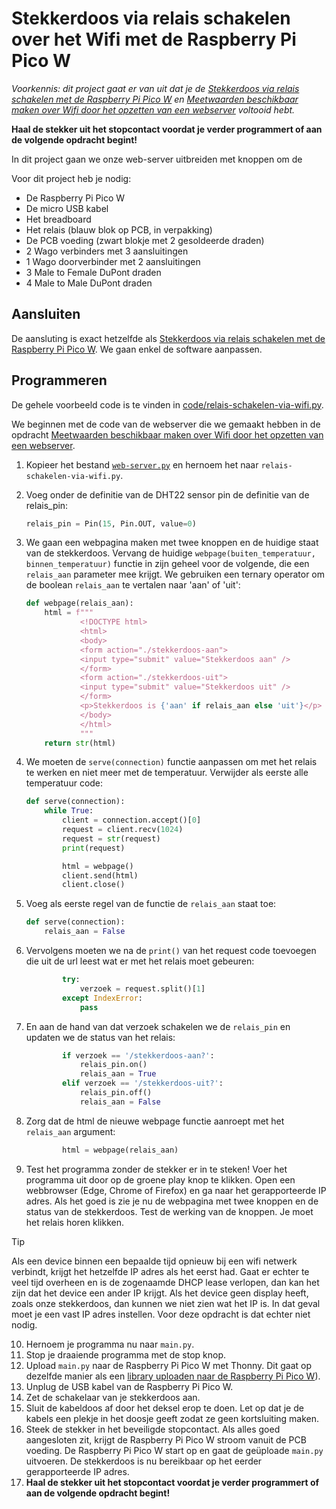 # Stekkerdoos via relais schakelen over het Wifi met de Raspberry Pi Pico W

*Voorkennis: dit project gaat er van uit dat je de [Stekkerdoos via relais schakelen met de Raspberry Pi Pico W](1-stekkerdoos-via-relais-schakelen-met-de-raspberry-pi-pico-w.md) en [Meetwaarden beschikbaar maken over Wifi door het opzetten van een webserver](../cursusavond2/4-opzetten-van-een-webserver-op-de-raspberry-pi-pico.md) voltooid hebt.*

**Haal de stekker uit het stopcontact voordat je verder programmert of aan de volgende opdracht begint!**

In dit project gaan we onze web-server uitbreiden met knoppen om de 

Voor dit project heb je nodig:
* De Raspberry Pi Pico W
* De micro USB kabel
* Het breadboard
* Het relais (blauw blok op PCB, in verpakking)
* De PCB voeding (zwart blokje met 2 gesoldeerde draden)
* 2 Wago verbinders met 3 aansluitingen
* 1 Wago doorverbinder met 2 aansluitingen
* 3 Male to Female DuPont draden
* 4 Male to Male DuPont draden

## Aansluiten
De aansluting is exact hetzelfde als [Stekkerdoos via relais schakelen met de Raspberry Pi Pico W](1-stekkerdoos-via-relais-schakelen-met-de-raspberry-pi-pico-w.md#aansluiten). We gaan enkel de software aanpassen.


## Programmeren
De gehele voorbeeld code is te vinden in [code/relais-schakelen-via-wifi.py](code/relais-schakelen-via-wifi.py).

We beginnen met de code van de webserver die we gemaakt hebben in de opdracht [Meetwaarden beschikbaar maken over Wifi door het opzetten van een webserver](../cursusavond2/4-opzetten-van-een-webserver-op-de-raspberry-pi-pico.md).

1. Kopieer het bestand [`web-server.py`](../cursusavond2/code/web-server.py) en hernoem het naar `relais-schakelen-via-wifi.py`.
2. Voeg onder de definitie van de DHT22 sensor pin de definitie van de relais_pin:
    ```python
    relais_pin = Pin(15, Pin.OUT, value=0)
    ```

3. We gaan een webpagina maken met twee knoppen en de huidige staat van de stekkerdoos. Vervang de huidige `webpage(buiten_temperatuur, binnen_temperatuur)` functie in zijn geheel voor de volgende, die een `relais_aan` parameter mee krijgt. We gebruiken een ternary operator om de boolean `relais_aan` te vertalen naar 'aan' of 'uit':
    ```python
    def webpage(relais_aan):
        html = f"""
                <!DOCTYPE html>
                <html>
                <body>
                <form action="./stekkerdoos-aan">
                <input type="submit" value="Stekkerdoos aan" />
                </form>
                <form action="./stekkerdoos-uit">
                <input type="submit" value="Stekkerdoos uit" />
                </form>
                <p>Stekkerdoos is {'aan' if relais_aan else 'uit'}</p>
                </body>
                </html>
                """
        return str(html)
    ```

4. We moeten de `serve(connection)` functie aanpassen om met het relais te werken en niet meer met de temperatuur. Verwijder als eerste alle temperatuur code:
    ```python
    def serve(connection):
        while True:
            client = connection.accept()[0]
            request = client.recv(1024)
            request = str(request)
            print(request)

            html = webpage()
            client.send(html)
            client.close()
    ```

5. Voeg als eerste regel van de functie de `relais_aan` staat toe:
    ```python
    def serve(connection):
        relais_aan = False
    ```

6. Vervolgens moeten we na de `print()` van het request code toevoegen die uit de url leest wat er met het relais moet gebeuren:
    ```python
            try:
                verzoek = request.split()[1]
            except IndexError:
                pass
    ```

7. En aan de hand van dat verzoek schakelen we de `relais_pin` en updaten we de status van het relais:
    ```python
            if verzoek == '/stekkerdoos-aan?':
                relais_pin.on()
                relais_aan = True
            elif verzoek == '/stekkerdoos-uit?':
                relais_pin.off()
                relais_aan = False
    ```

8. Zorg dat de html de nieuwe webpage functie aanroept met het `relais_aan` argument:
    ```python
            html = webpage(relais_aan)
    ```

9. Test het programma zonder de stekker er in te steken! Voer het programma uit door op de groene play knop te klikken. Open een webbrowser (Edge, Chrome of Firefox) en ga naar het gerapporteerde IP adres. Als het goed is zie je nu de webpagina met twee knoppen en de status van de stekkerdoos. Test de werking van de knoppen. Je moet het relais horen klikken.

> [!TIP]
> Als een device binnen een bepaalde tijd opnieuw bij een wifi netwerk verbindt, krijgt het hetzelfde IP adres als het eerst had. Gaat er echter te veel tijd overheen en is de zogenaamde DHCP lease verlopen, dan kan het zijn dat het device een ander IP krijgt. Als het device geen display heeft, zoals onze stekkerdoos, dan kunnen we niet zien wat het IP is. In dat geval moet je een vast IP adres instellen. Voor deze opdracht is dat echter niet nodig.

10. Hernoem je programma nu naar `main.py`.
11. Stop je draaiende programma met de stop knop.
12. Upload `main.py` naar de Raspberry Pi Pico W met Thonny. Dit gaat op dezelfde manier als een [library uploaden naar de Raspberry Pi Pico W](../cursusavond2/5-uitlezen-mhz19-co2-sensor-met-micropython.md#een-library-uploaden-naar-de-raspberry-pi-pico-w)).
13. Unplug de USB kabel van de Raspberry Pi Pico W.
14. Zet de schakelaar van je stekkerdoos aan.
16. Sluit de kabeldoos af door het deksel erop te doen. Let op dat je de kabels een plekje in het doosje geeft zodat ze geen kortsluiting maken.
17. Steek de stekker in het beveiligde stopcontact. Als alles goed aangesloten zit, krijgt de Raspberry Pi Pico W stroom vanuit de PCB voeding. De Raspberry Pi Pico W start op en gaat de geüploade `main.py` uitvoeren. De stekkerdoos is nu bereikbaar op het eerder gerapporteerde IP adres.
18. **Haal de stekker uit het stopcontact voordat je verder programmert of aan de volgende opdracht begint!**

